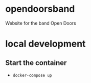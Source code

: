 # opendoorsband
Website for the band Open Doors

# local development

## Start the container

- `docker-compose up`
